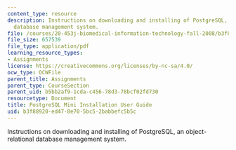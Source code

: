 ```yaml
---
content_type: resource
description: Instructions on downloading and installing of PostgreSQL, an object-relational
  database management system.
file: /courses/20-453j-biomedical-information-technology-fall-2008/b3f88920ed478e705bc52babbefc5b5c_postgresql_user_.pdf
file_size: 657539
file_type: application/pdf
learning_resource_types:
- Assignments
license: https://creativecommons.org/licenses/by-nc-sa/4.0/
ocw_type: OCWFile
parent_title: Assignments
parent_type: CourseSection
parent_uid: b5bb2af9-1cda-c456-78d3-78bcf02fd730
resourcetype: Document
title: PostgreSQL Mini Installation User Guide
uid: b3f88920-ed47-8e70-5bc5-2babbefc5b5c
---
```

Instructions on downloading and installing of PostgreSQL, an object-relational database management system.
